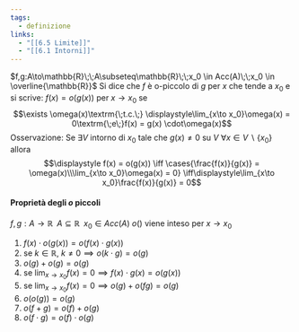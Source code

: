 ```yaml
---
tags:
  - definizione
links:
  - "[[6.5 Limite]]"
  - "[[6.1 Intorni]]"
---
```

$f,g:A\to\mathbb{R}\;\;A\subseteq\mathbb{R}\;\;x_0 \in Acc(A)\;\;x_0 \in \overline{\mathbb{R}}$
Si dice che $f$ è o-piccolo di $g$ per $x$ che tende a $x_0$ e si scrive:
$f(x) = o(g(x))$  per $x\to x_0$ se $$\exists \omega(x)\textrm{\;t.c.\;} \displaystyle\lim_{x\to x_0}\omega(x) = 0\textrm{\;e\;}f(x) = g(x) \cdot\omega(x)$$
Osservazione: Se $\exists V$ intorno di $x_0$ tale che $g(x)\not=0$ su $V$ $\forall x\in V\smallsetminus \{x_0\}$ allora $$\displaystyle f(x) = o(g(x)) \iff \cases{\frac{f(x)}{g(x)} = \omega(x)\\\lim_{x\to x_0}\omega(x) = 0} \iff\displaystyle\lim_{x\to x_0}\frac{f(x)}{g(x)} = 0$$
#### Proprietà degli $o$ piccoli
$f,g:A\to\mathbb{R}\;\;A\subseteq\mathbb{R}\;\;x_0 \in Acc(A)$
$o()$ viene inteso per $x\to x_0$
1. $f(x)\cdot o(g(x)) = o(f(x)\cdot g(x))$
2. se $k\in \mathbb{R}$, $k \not= 0 \implies o(k\cdot g) = o(g)$
3. $o(g) + o(g) = o(g)$
4. se $\displaystyle\lim_{x\to x_0}f(x) = 0\implies f(x)\cdot g(x) = o(g(x))$
5. se $\displaystyle\lim_{x\to x_0}f(x)=0\implies o(g)+o(fg) = o(g)$
6. $o(o(g)) = o(g)$
7. $o(f+g) = o(f) + o(g)$
8. $o(f\cdot g) = o(f) \cdot o(g)$
